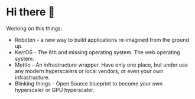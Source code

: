 # Hi there 👋

Working on this things:  

- Roboten - a new way to build applications re-imagined from the ground up.  
- KerrOS - The 6th and missing operating system. The web operating system.  
- Mettlo - An infrastructure wrapper. Have only one place, but under use any modern hyperscalers or local vendors, or even your own infrastructure.  
- Blinking things - Open Source blueprint to become your own hyperscaler or GPU hyperscaler.  

<!--
**samnurmi/samnurmi** is a ✨ _special_ ✨ repository because its `README.md` (this file) appears on your GitHub profile.

Here are some ideas to get you started:

- 🔭 I’m currently working on ...
- 🌱 I’m currently learning ...
- 👯 I’m looking to collaborate on ...
- 🤔 I’m looking for help with ...
- 💬 Ask me about ...
- 📫 How to reach me: ...
- 😄 Pronouns: ...
- ⚡ Fun fact: ...
-->

